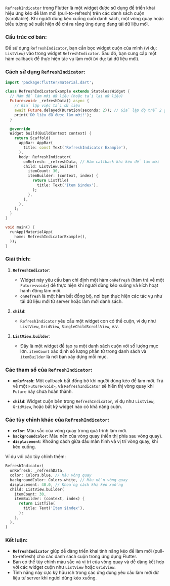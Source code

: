 `RefreshIndicator` trong Flutter là một widget được sử dụng để triển khai hiệu ứng kéo để làm mới (pull-to-refresh) trên các danh sách cuộn (scrollable). Khi người dùng kéo xuống cuối danh sách, một vòng quay hoặc biểu tượng sẽ xuất hiện để chỉ ra rằng ứng dụng đang tải dữ liệu mới. 

### Cấu trúc cơ bản:
Để sử dụng `RefreshIndicator`, bạn cần bọc widget cuộn của mình (ví dụ: `ListView`) vào trong widget `RefreshIndicator`. Sau đó, bạn cung cấp một hàm callback để thực hiện tác vụ làm mới (ví dụ: tải dữ liệu mới).

### Cách sử dụng `RefreshIndicator`:

```dart
import 'package:flutter/material.dart';

class RefreshIndicatorExample extends StatelessWidget {
  // Hàm để làm mới dữ liệu (hoặc tải lại dữ liệu)
  Future<void> _refreshData() async {
    // Giả lập việc tải dữ liệu
    await Future.delayed(Duration(seconds: 2)); // Giả lập độ trễ 2 giây
    print('Dữ liệu đã được làm mới!');
  }

  @override
  Widget build(BuildContext context) {
    return Scaffold(
      appBar: AppBar(
        title: const Text('RefreshIndicator Example'),
      ),
      body: RefreshIndicator(
        onRefresh: _refreshData, // Hàm callback khi kéo để làm mới
        child: ListView.builder(
          itemCount: 30,
          itemBuilder: (context, index) {
            return ListTile(
              title: Text('Item $index'),
            );
          },
        ),
      ),
    );
  }
}

void main() {
  runApp(MaterialApp(
    home: RefreshIndicatorExample(),
  ));
}
```

### Giải thích:
1. **`RefreshIndicator`**:
   - Widget này yêu cầu bạn chỉ định một hàm `onRefresh` (hàm trả về một `Future<void>`) để thực hiện khi người dùng kéo xuống và kích hoạt hành động làm mới.
   - `onRefresh` là một hàm bất đồng bộ, nơi bạn thực hiện các tác vụ như tải dữ liệu mới từ server hoặc làm mới danh sách.
   
2. **`child`**:
   - `RefreshIndicator` yêu cầu một widget con có thể cuộn, ví dụ như `ListView`, `GridView`, `SingleChildScrollView`, v.v.
   
3. **`ListView.builder`**:
   - Đây là một widget để tạo ra một danh sách cuộn với số lượng mục lớn. `itemCount` xác định số lượng phần tử trong danh sách và `itemBuilder` là nơi bạn xây dựng mỗi mục.

### Các tham số của `RefreshIndicator`:
- **`onRefresh`**: Một callback bất đồng bộ khi người dùng kéo để làm mới. Trả về một `Future<void>`, và `RefreshIndicator` sẽ hiển thị vòng quay khi `Future` này chưa hoàn thành.
  
- **`child`**: Widget cuộn bên trong `RefreshIndicator`, ví dụ như `ListView`, `GridView`, hoặc bất kỳ widget nào có khả năng cuộn.

### Các tùy chỉnh khác của `RefreshIndicator`:
- **`color`**: Màu sắc của vòng quay trong quá trình làm mới.
- **`backgroundColor`**: Màu nền của vòng quay (hiển thị phía sau vòng quay).
- **`displacement`**: Khoảng cách giữa đầu màn hình và vị trí vòng quay, khi kéo xuống.
  
Ví dụ với các tùy chỉnh thêm:

```dart
RefreshIndicator(
  onRefresh: _refreshData,
  color: Colors.blue, // Màu vòng quay
  backgroundColor: Colors.white, // Màu nền vòng quay
  displacement: 40.0, // Khoảng cách khi kéo xuống
  child: ListView.builder(
    itemCount: 30,
    itemBuilder: (context, index) {
      return ListTile(
        title: Text('Item $index'),
      );
    },
  ),
)
```

### Kết luận:
- **`RefreshIndicator`** giúp dễ dàng triển khai tính năng kéo để làm mới (pull-to-refresh) cho các danh sách cuộn trong ứng dụng Flutter.
- Bạn có thể tùy chỉnh màu sắc và vị trí của vòng quay và dễ dàng kết hợp với các widget cuộn như `ListView` hoặc `GridView`.
- Tính năng này cực kỳ hữu ích trong các ứng dụng yêu cầu làm mới dữ liệu từ server khi người dùng kéo xuống.
